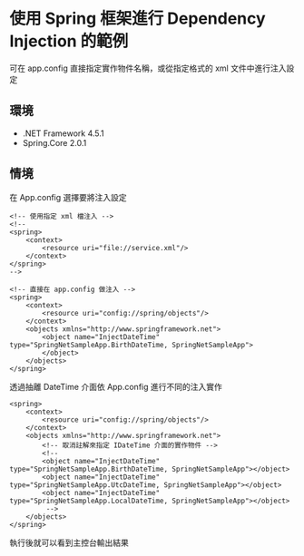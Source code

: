 
# 使用 Spring 框架進行 Dependency Injection 的範例

可在 app.config 直接指定實作物件名稱，或從指定格式的 xml 文件中進行注入設定

## 環境

- .NET Framework 4.5.1
- Spring.Core 2.0.1

## 情境

在 App.config 選擇要將注入設定

```
<!-- 使用指定 xml 檔注入 -->
<!--
<spring>
	<context>
		<resource uri="file://service.xml"/>
	</context>
</spring>
-->

<!-- 直接在 app.config 做注入 -->
<spring>
	<context>
		<resource uri="config://spring/objects"/>
	</context>
	<objects xmlns="http://www.springframework.net">
		<object name="InjectDateTime" type="SpringNetSampleApp.BirthDateTime, SpringNetSampleApp">
		</object>
	</objects>
</spring>
```

透過抽離 DateTime 介面依 App.config 進行不同的注入實作

```
<spring>
	<context>
		<resource uri="config://spring/objects"/>
	</context>
	<objects xmlns="http://www.springframework.net">
		<!-- 取消註解來指定 IDateTime 介面的實作物件 -->
		<!-- 
		<object name="InjectDateTime" type="SpringNetSampleApp.BirthDateTime, SpringNetSampleApp"></object>
		<object name="InjectDateTime" type="SpringNetSampleApp.UtcDateTime, SpringNetSampleApp"></object>
		<object name="InjectDateTime" type="SpringNetSampleApp.LocalDateTime, SpringNetSampleApp"></object>
		 -->
	</objects>
</spring>
```

執行後就可以看到主控台輸出結果
